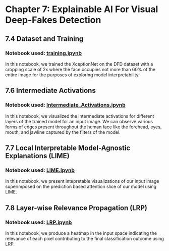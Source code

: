 # Chapter 7: Explainable AI For Visual Deep-Fakes Detection

## 7.4 Dataset and Training
### Notebook used: [training.ipynb](training.ipynb)
In this notebook, we trained the XceptionNet on the DFD dataset with a cropping scale of 2x where the face occupies not more than 60\% of the entire image for the purposes of exploring model interpretability.
## 7.6 Intermediate Activations
### Notebook used: [Intermediate_Activations.ipynb](Intermediate_Activations.ipynb)
In this notebook, we visualized the intermediate activations for different layers of the trained model for an input image. We can observe various forms of edges present throughout the human face like the forehead, eyes, mouth, and jawline captured by the filters of the model.
## 7.7 Local Interpretable Model-Agnostic Explanations (LIME)
### Notebook used: [LIME.ipynb](LIME.ipynb)
In this notebook, we present intepretable visualizations of our input image superimposed on the prediction based attention slice of our model using LIME.
## 7.8 Layer-wise Relevance Propagation (LRP)
### Notebook used: [LRP.ipynb](LRP.ipynb)
In this notebook, we produce a heatmap in the input space indicating the relevance of each pixel contributing to the final classification outcome using LRP.
